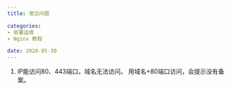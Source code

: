 ```yaml
---
title: 常见问题

categories:
- 部署运维
- Nginx 教程

date: 2020-05-30
---
```


1. IP能访问80、443端口，域名无法访问。
    用域名+80端口访问，会提示没有备案。